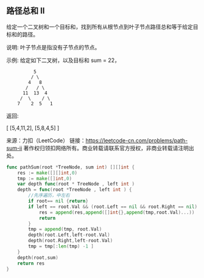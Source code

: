 ##  路径总和 II

给定一个二叉树和一个目标和，找到所有从根节点到叶子节点路径总和等于给定目标和的路径。

说明: 叶子节点是指没有子节点的节点。

示例:
给定如下二叉树，以及目标和 sum = 22，

              5
             / \
            4   8
           /   / \
          11  13  4
         /  \    / \
        7    2  5   1
返回:

[
   [5,4,11,2],
   [5,8,4,5]
]

来源：力扣（LeetCode）
链接：https://leetcode-cn.com/problems/path-sum-ii
著作权归领扣网络所有。商业转载请联系官方授权，非商业转载请注明出处。

```go
func pathSum(root *TreeNode, sum int) [][]int {
	res := make([][]int,0)
	tmp := make([]int,0)
	var depth func(root * TreeNode , left int )
	depth = func(root *TreeNode , left int ) {
		//先序遍历，中左右
		if root== nil {return}
		if left == root.Val && (root.Left == nil && root.Right == nil) {
			res = append(res,append([]int{},append(tmp,root.Val)...))
			return
		}
		tmp = append(tmp, root.Val)
		depth(root.Left,left-root.Val)
		depth(root.Right,left-root.Val)
		tmp = tmp[:len(tmp) -1 ]
	}
	depth(root,sum)
	return res
}


```

